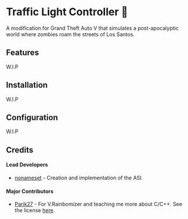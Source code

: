 # Traffic Light Controller 🚦

A modification for Grand Theft Auto V that simulates a post-apocalyptic world where zombies roam the streets of Los Santos.

## Features

W.I.P

## Installation

W.I.P

## Configuration

W.I.P

## Credits

#### Lead Developers

- [nonameset](https://github.com/nonameset) - Creation and implementation of the ASI.

#### Major Contributors

- [Parik27](https://github.com/Parik27) - For V.Rainbomizer and teaching me more about C/C++. See the license <a href="https://github.com/Parik27/V.Rainbomizer/blob/master/LICENSE">here</a>.
